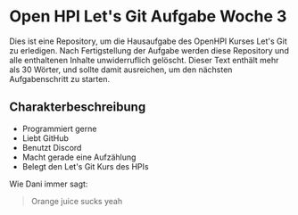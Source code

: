 # Open HPI Let's Git Aufgabe Woche 3

Dies ist eine Repository, um die Hausaufgabe des OpenHPI Kurses Let's Git zu erledigen. Nach Fertigstellung der Aufgabe werden diese Repository und alle enthaltenen Inhalte unwiderruflich gelöscht.
Dieser Text enthält mehr als 30 Wörter, und sollte damit ausreichen, um den nächsten Aufgabenschritt zu starten.

## Charakterbeschreibung

* Programmiert gerne
* Liebt GitHub
* Benutzt Discord
* Macht gerade eine Aufzählung
* Belegt den Let's Git Kurs des HPIs

Wie Dani immer sagt:
> Orange juice sucks
> yeah